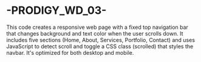 # -PRODIGY_WD_03-
This code creates a responsive web page with a fixed top navigation bar that changes background and text color when the user scrolls down. It includes five sections (Home, About, Services, Portfolio, Contact) and uses JavaScript to detect scroll and toggle a CSS class (scrolled) that styles the navbar. It's optimized for both desktop and mobile.
